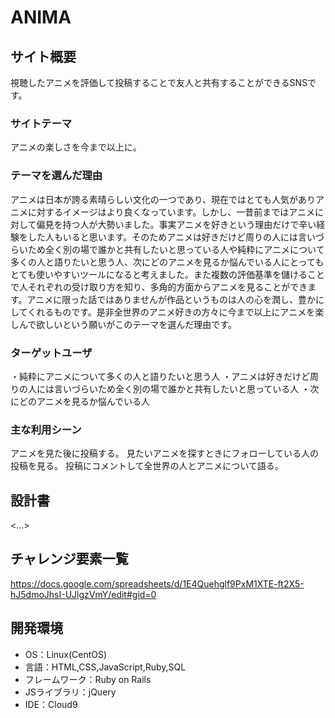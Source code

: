 # ANIMA

## サイト概要
視聴したアニメを評価して投稿することで友人と共有することができるSNSです。


### サイトテーマ
アニメの楽しさを今まで以上に。

### テーマを選んだ理由
アニメは日本が誇る素晴らしい文化の一つであり、現在ではとても人気がありアニメに対するイメージはより良くなっています。しかし、一昔前まではアニメに対して偏見を持つ人が大勢いました。事実アニメを好きという理由だけで辛い経験をした人もいると思います。そのためアニメは好きだけど周りの人には言いづらいため全く別の場で誰かと共有したいと思っている人や純粋にアニメについて多くの人と語りたいと思う人、次にどのアニメを見るか悩んでいる人にとってもとても使いやすいツールになると考えました。また複数の評価基準を儲けることで人それぞれの受け取り方を知り、多角的方面からアニメを見ることができます。アニメに限った話ではありませんが作品というものは人の心を潤し、豊かにしてくれるものです。是非全世界のアニメ好きの方々に今まで以上にアニメを楽しんで欲しいという願いがこのテーマを選んだ理由です。

### ターゲットユーザ
・純粋にアニメについて多くの人と語りたいと思う人
・アニメは好きだけど周りの人には言いづらいため全く別の場で誰かと共有したいと思っている人
・次にどのアニメを見るか悩んでいる人


### 主な利用シーン
アニメを見た後に投稿する。
見たいアニメを探すときにフォローしている人の投稿を見る。
投稿にコメントして全世界の人とアニメについて語る。

## 設計書
<...>

## チャレンジ要素一覧
<https://docs.google.com/spreadsheets/d/1E4Quehglf9PxM1XTE-ft2X5-hJ5dmoJhsI-UJlgzVmY/edit#gid=0>

## 開発環境
- OS：Linux(CentOS)
- 言語：HTML,CSS,JavaScript,Ruby,SQL
- フレームワーク：Ruby on Rails
- JSライブラリ：jQuery
- IDE：Cloud9
